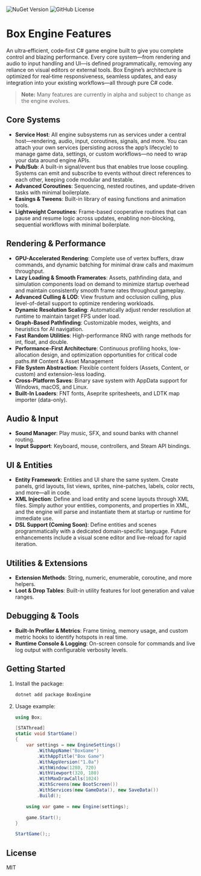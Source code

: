 ![NuGet Version](https://img.shields.io/nuget/vpre/BoxEngine)
![GitHub License](https://img.shields.io/github/license/shmellyorc/box)

# Box Engine Features

An ultra‑efficient, code‑first C# game engine built to give you complete control and blazing performance. Every core system—from rendering and audio to input handling and UI—is defined programmatically, removing any reliance on visual editors or external tools. Box Engine’s architecture is optimized for real‑time responsiveness, seamless updates, and easy integration into your existing workflows—all through pure C# code.

> **Note:** Many features are currently in alpha and subject to change as the engine evolves.

## Core Systems

* **Service Host**: All engine subsystems run as services under a central host—rendering, audio, input, coroutines, signals, and more. You can attach your own services (persisting across the app’s lifecycle) to manage game data, settings, or custom workflows—no need to wrap your data around engine APIs.
* **Pub/Sub**: A built-in signal/event bus that enables true loose coupling. Systems can emit and subscribe to events without direct references to each other, keeping code modular and testable.
* **Advanced Coroutines**: Sequencing, nested routines, and update-driven tasks with minimal boilerplate.
* **Easings & Tweens**: Built-in library of easing functions and animation tools.
* **Lightweight Coroutines**: Frame-based cooperative routines that can pause and resume logic across updates, enabling non-blocking, sequential workflows with minimal boilerplate.

## Rendering & Performance

* **GPU-Accelerated Rendering**: Complete use of vertex buffers, draw commands, and dynamic batching for minimal draw calls and maximum throughput.
* **Lazy Loading & Smooth Framerates**: Assets, pathfinding data, and simulation components load on demand to minimize startup overhead and maintain consistently smooth frame rates throughout gameplay.
* **Advanced Culling & LOD**: View frustum and occlusion culling, plus level-of-detail support to optimize rendering workloads.
* **Dynamic Resolution Scaling**: Automatically adjust render resolution at runtime to maintain target FPS under load.
* **Graph-Based Pathfinding**: Customizable modes, weights, and heuristics for AI navigation.
* **Fast Random Utilities**: High-performance RNG with range methods for int, float, and double.
* **Performance-First Architecture**: Continuous profiling hooks, low-allocation design, and optimization opportunities for critical code paths.## Content & Asset Management
* **File System Abstraction**: Flexible content folders (Assets, Content, or custom) and extension-less loading.
* **Cross-Platform Saves**: Binary save system with AppData support for Windows, macOS, and Linux.
* **Built-In Loaders**: FNT fonts, Aseprite spritesheets, and LDTK map importer (data-only).

## Audio & Input

* **Sound Manager**: Play music, SFX, and sound banks with channel routing.
* **Input Support**: Keyboard, mouse, controllers, and Steam API bindings.

## UI & Entities

* **Entity Framework**: Entities and UI share the same system. Create panels, grid layouts, list views, sprites, nine-patches, labels, color rects, and more—all in code.
* **XML Injection**: Define and load entity and scene layouts through XML files. Simply author your entities, components, and properties in XML, and the engine will parse and instantiate them at startup or runtime for immediate use.
* **DSL Support (Coming Soon)**: Define entities and scenes programmatically with a dedicated domain-specific language. Future enhancements include a visual scene editor and live-reload for rapid iteration.

## Utilities & Extensions

* **Extension Methods**: String, numeric, enumerable, coroutine, and more helpers.
* **Loot & Drop Tables**: Built-in utility features for loot generation and value ranges.

## Debugging & Tools

* **Built-In Profiler & Metrics**: Frame timing, memory usage, and custom metric hooks to identify hotspots in real time.
* **Runtime Console & Logging**: On-screen console for commands and live log output with configurable verbosity levels.


## Getting Started

1. Install the package:
    ```sh
    dotnet add package BoxEngine
    ```

2. Usage example:
    ```csharp
    using Box;

    [STAThread]
    static void StartGame()
    {
        var settings = new EngineSettings()
            .WithAppName("BoxGame")
            .WithAppTitle("Box Game")
            .WithAppVersion("1.0a")
            .WithWindow(1280, 720)
            .WithViewport(320, 180)
            .WithMaxDrawCalls(1024)
            .WithScreens(new BootScreen())
            .WithServices(new GameData(), new SaveData())
            .Build();

        using var game = new Engine(settings);

        game.Start();
    }

    StartGame();;
    ```

## License

MIT
